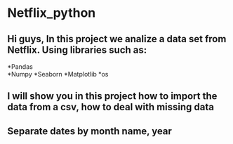 # Netflix_python

Hi guys, 
In this project we analize a data set from Netflix. 
Using libraries such as:
--
*Pandas  
*Numpy
*Seaborn
*Matplotlib
*os

I will show you in this project how to import the data from a csv, how to deal with missing data
--
Separate dates by month name, year 
---
